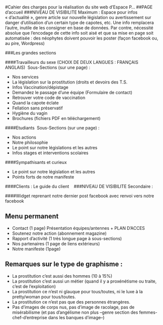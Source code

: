 #Cahier des charges pour la réalisation du site web d’Espace P…
##PAGE d’accueil
###NIVEAU DE VISIBILITE Maximum :
Espace pour infos « d’actualité », genre article sur nouvelle législation ou avertissement sur danger d’utilisation d’un certain type de capotes, etc. Une info remplacera l’autre, inutile de les consigner en base de données. Par contre, nécessité absolue que l’encodage de cette info soit aisé et que sa mise en page soit automatisée : des néophytes doivent pouvoir les poster (façon facebook ou, au pire, Wordpress)

###Les grandes sections

####Travailleurs du sexe (CHOIX DE DEUX LANGUES : FRANÇAIS ANGLAIS)
 Sous-Sections (sur une page) : 

* Nos services
* La législation sur la prostitution (droits et devoirs des T.S.
* Infos Vaccination/dépistage
* Demandez le passage d’une équipe (Formulaire de contact)
* Retrouver votre code de vaccination
* Quand la capote éclate
* Fellation sans préservatif
* Hygiène du vagin
* Brochures (fichiers PDF en téléchargement)

####Etudiants
 Sous-Sections (sur une page) : 

* Nos actions
* Notre philosophie
* Le point sur notre législations et les autres 
* Infos stages et interventions scolaires


####Sympathisants et curieux

* Le point sur notre législation et les autres
* Points forts de notre manifeste


####Clients :
Le guide du client 				 
###NIVEAU DE VISIBILITE Secondaire :

				
####Widget reprenant notre dernier post facebook avec renvoi vers notre facebook
## Menu permanent 

* Contact (1 page) Présentation équipes/antennes + PLAN D’ACCES
* Soutenez notre action (abonnement magazine)
* Rapport d’activité (1 très longue page à sous-sections)
* Nos partenaires (1 page de liens extérieurs)
* Notre manifeste  (1page)

## Remarques sur le type de graphisme :

* La prostitution c’est aussi des hommes (10 à 15%)
* La prostitution c’est aussi un métier (quand il y a proxénétisme ou traite, c’est de l’exploitation)
* La prostitution ce n’est ni glauque pour tous/toutes, ni le luxe à la pretty/woman pour tous/toutes.
* La prostitution ce n’est pas que des personnes étrangères.
* Pas d’images de corps nus, pas d’image de racolage, pas de misérabilisme (et pas d’angélisme non plus –genre section des femmes-chef-d’entreprise dans les banques d’image–)